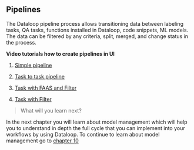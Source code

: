 ## Pipelines

The Dataloop pipeline process allows transitioning data between labeling tasks,
QA tasks, functions installed in Dataloop, code snippets, ML models. 
The data can be filtered by any criteria, split, merged, and change status in the process.

**Video tutorials how to create pipelines in UI**

1. [Simple pipeline](https://app.guidde.co/share/playbooks/p88yeiCCZYPJ5De92KRhNz?origin=jMK1qNxyBfeCaSgiUvBzFi9AfJb2)

2. [Task to task pipeline](https://app.guidde.co/share/playbooks/d4VKpz2wXkEfC3b8KtScoj?origin=jMK1qNxyBfeCaSgiUvBzFi9AfJb2)
3. [Task with FAAS and Filter](https://app.guidde.co/share/playbooks/uhQbzYGjMZjQoAWGMzcM3r?origin=jMK1qNxyBfeCaSgiUvBzFi9AfJb2)
4. [Task with Filter](https://app.guidde.co/share/playbooks/f94hGsB1CoURVjVUhD354B?origin=jMK1qNxyBfeCaSgiUvBzFi9AfJb2)


> What will you learn next? 

In the next chapter you will learn about model management which will help you 
to understand in depth the full cycle that you can implement into your workflows by using Dataloop. 
To continue to learn about model management go to [chapter 10](part_10_model_management.md)












